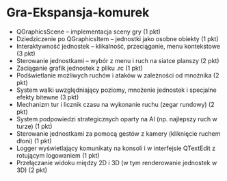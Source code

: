 # Gra-Ekspansja-komurek

- QGraphicsScene – implementacja sceny gry (1 pkt)
- Dziedziczenie po QGraphicsItem – jednostki jako osobne obiekty (1 pkt)
- Interaktywność jednostek – klikalność, przeciąganie, menu kontekstowe (3 pkt)
- Sterowanie jednostkami – wybór z menu i ruch na siatce planszy (2 pkt)
- Zaciąganie grafik jednostek z pliku .rc (1 pkt)
- Podświetlanie możliwych ruchów i ataków w zależności od mnożnika (2 pkt)
- System walki uwzględniający poziomy, mnożenie jednostek i specjalne efekty bitewne (3 pkt)
- Mechanizm tur i licznik czasu na wykonanie ruchu (zegar rundowy) (2 pkt)
- System podpowiedzi strategicznych oparty na AI (np. najlepszy ruch w turze) (1 pkt)
- Sterowanie jednostkami za pomocą gestów z kamery (kliknięcie ruchem dłoni) (1 pkt)
- Logger wyświetlający komunikaty na konsoli i w interfejsie QTextEdit z rotującym logowaniem (1 pkt)
- Przełączanie widoku między 2D i 3D (w tym renderowanie jednostek w 3D) (2 pkt)
